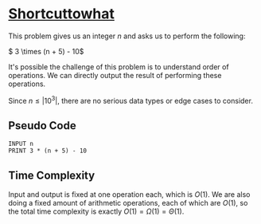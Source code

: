 # [Shortcuttowhat]("https://open.kattis.com/problems/shortcuttowhat")

This problem gives us an integer $n$ and asks us to perform the following:

$ 3 \times (n + 5) - 10$

It's possible the challenge of this problem is to understand order of operations. We can directly output the result of performing these operations.

Since $n \leq |10^3|$, there are no serious data types or edge cases to consider.

## Pseudo Code
```
INPUT n
PRINT 3 * (n + 5) - 10
```

## Time Complexity
Input and output is fixed at one operation each, which is $O(1)$. We are also doing a fixed amount of arithmetic operations, each of which are $O(1)$, so the total time complexity is exactly $O(1) = \Omega(1) = \Theta(1)$.